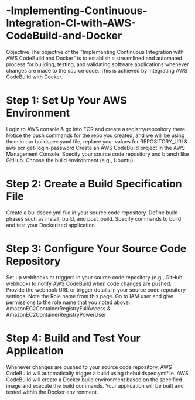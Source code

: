 # -Implementing-Continuous-Integration-CI-with-AWS-CodeBuild-and-Docker

Objective
The objective of the "Implementing Continuous Integration with AWS CodeBuild and Docker" is to establish a streamlined and automated process for building, testing, and validating software applications whenever changes are made to the source code. This is achieved by integrating AWS CodeBuild with Docker.


# Step 1: Set Up Your AWS Environment
Login to AWS console & go into ECR and create a registry/repository there.
Notice the push commands for the repo you created, and we will be using them in our buildspec.yaml file, replace your values for REPOSITORY_URI & aws ecr get-login-password 
Create an AWS CodeBuild project in the AWS Management Console.
Specify your source code repository and branch like GitHub.
Choose the build environment (e.g., Ubuntu).



# Step 2: Create a Build Specification File
Create a buildspec.yml file in your source code repository.
Define build phases such as install, build, and post_build.
Specify commands to build and test your Dockerized application


# Step 3: Configure Your Source Code Repository
Set up webhooks or triggers in your source code repository (e.g., GitHub webhook) to notify AWS CodeBuild when code changes are pushed.
Provide the webhook URL or trigger details in your source code repository settings.
Note the Role name from this page.
Go to IAM user and give permissions to the role name that you noted above. AmazonEC2ContainerRegistryFullAccess & AmazonEC2ContainerRegistryPowerUser



# Step 4: Build and Test Your Application
Whenever changes are pushed to your source code repository, AWS CodeBuild will automatically trigger a build using thebuildspec.ymlfile. AWS CodeBuild will create a Docker build environment based on the specified image and execute the build commands. Your application will be built and tested within the Docker environment.

